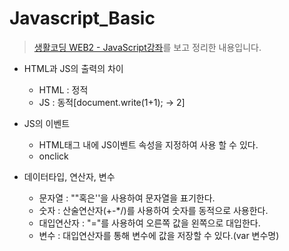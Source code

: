 # Javascript_Basic
> [생활코딩 WEB2 - JavaScript강좌](https://opentutorials.org/course/3085)를 보고 정리한 내용입니다.

* HTML과 JS의 출력의 차이
	* HTML : 정적
	* JS : 동적[document.write(1+1); -> 2]

* JS의 이벤트
	* HTML태그 내에 JS이벤트 속성을 지정하여 사용 할 수 있다.
	* onclick
	
* 데이터타입, 연산자, 변수
	* 문자열 : ""혹은''을 사용하여 문자열을 표기한다.
	* 숫자 : 산술연산자(+-*/)를 사용하여 숫자를 동적으로 사용한다.
	* 대입연산자 : "="를 사용하여 오른쪽 값을 왼쪽으로 대입한다.
	* 변수 : 대입연산자를 통해 변수에 값을 저장할 수 있다.(var 변수명)